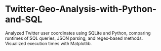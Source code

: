 # Twitter-Geo-Analysis-with-Python-and-SQL
Analyzed Twitter user coordinates using SQLite and Python, comparing runtimes of SQL queries, JSON parsing, and regex-based methods. Visualized execution times with Matplotlib.
